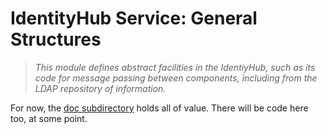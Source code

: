 # IdentityHub Service: General Structures

> *This module defines abstract facilities in the IdentiyHub, such as its
> code for message passing between components, including from the LDAP
> repository of information.*

For now, the [doc subdirectory](doc) holds all of value.  There will be
code here too, at some point.
